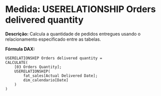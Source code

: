 # Medida: USERELATIONSHIP Orders delivered quantity

**Descrição:** Calcula a quantidade de pedidos entregues usando o relacionamento especificado entre as tabelas.

**Fórmula DAX:**
```DAX
USERELATIONSHIP Orders delivered quantity = 
CALCULATE(
    [03 Orders Quantity];
    USERELATIONSHIP(
        fat_sales[Actual Delivered Date];
        dim_calendario[Date]
    )
)
